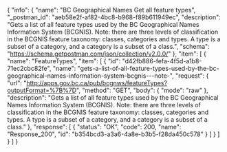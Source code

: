 {
  "info": {
    "name": "BC Geographical Names Get all feature types",
    "_postman_id": "aeb58e2f-af82-4bc8-b968-f89b611949ec",
    "description": "Gets a list of all feature types used by the BC Geographical Names Information System (BCGNIS).  Note: there are three levels of classification in the BCGNIS feature taxonomy: classes, categories and types.  A type is a subset of a category, and a category is a subset of a class.",
    "schema": "https://schema.getpostman.com/json/collection/v2.0.0/"
  },
  "item": [
    {
      "name": "FeatureTypes",
      "item": [
        {
          "id": "d42fb886-fefa-4f5d-a1b8-71ec2cbc82fe",
          "name": "gets-a-list-of-all-feature-types-used-by-the-bc-geographical-names-information-system-bcgnis---note-",
          "request": {
            "url": "http://apps.gov.bc.ca/pub/bcgnws/featureTypes?outputFormat=%7B%7D",
            "method": "GET",
            "body": {
              "mode": "raw"
            },
            "description": "Gets a list of all feature types used by the BC Geographical Names Information System (BCGNIS).  Note: there are three levels of classification in the BCGNIS feature taxonomy: classes, categories and types.  A type is a subset of a category, and a category is a subset of a class."
          },
          "response": [
            {
              "status": "OK",
              "code": 200,
              "name": "Response_200",
              "id": "b354bcd3-a3a6-4a8e-b3b5-f28da450c578"
            }
          ]
        }
      ]
    }
  ]
}